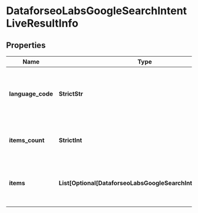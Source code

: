 # DataforseoLabsGoogleSearchIntentLiveResultInfo


## Properties

| Name | Type | Description | Notes |
|------------ | ------------- | ------------- | -------------|
**language_code** | **StrictStr** | language code in a POST array<br>if there is no data, then the value is null |[optional]|
**items_count** | **StrictInt** | the number of results returned in the items array |[optional]|
**items** | **List[Optional[DataforseoLabsGoogleSearchIntentLiveItem]]** | array of items with relevant traffic estimation data |[optional]|